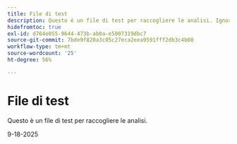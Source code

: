 ```yaml
---
title: File di test
description: Questo è un file di test per raccogliere le analisi. Ignora.
hidefromtoc: true
exl-id: d764e055-9644-473b-ab0a-e5007319dbc7
source-git-commit: 7bde9f820a3c05c27eca2eea9591fff2db3c4b08
workflow-type: tm+mt
source-wordcount: '25'
ht-degree: 56%

---
```


# File di test

Questo è un file di test per raccogliere le analisi.

9-18-2025
